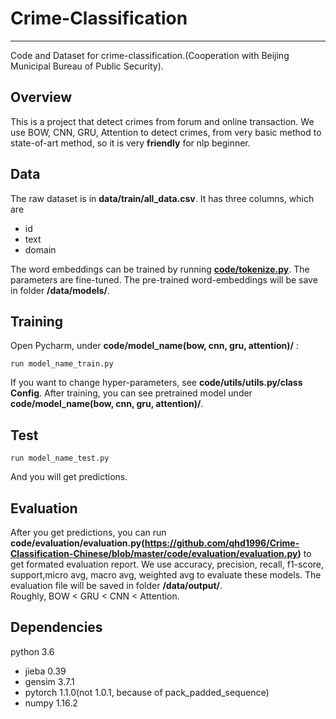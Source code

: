 # Crime-Classification
---
Code and Dataset for crime-classification.(Cooperation with Beijing Municipal Bureau of Public Security).  
## Overview  
This is a project that detect crimes from forum and online transaction. We use BOW, CNN, GRU, Attention to detect crimes, from very basic method to state-of-art method, so it is very **friendly** for nlp beginner.  
## Data 
The raw dataset is in **data/train/all_data.csv**. It has three columns, which are 
* id
* text
* domain 

The word embeddings can be trained by running **[code/tokenize.py](https://github.com/qhd1996/Crime-Classification-Chinese/blob/master/code/tokenize.py)**. The parameters are fine-tuned. The pre-trained word-embeddings will be save in folder **/data/models/**.  
## Training
Open Pycharm, under **code/model_name(bow, cnn, gru, attention)/** :
```
run model_name_train.py
```
If you want to change hyper-parameters, see **code/utils/utils.py/class Config**. 
After training, you can see pretrained model under **code/model_name(bow, cnn, gru, attention)/**.
## Test
```
run model_name_test.py
```
And you will get predictions. 
## Evaluation
After you get predictions, you can run **code/evaluation/evaluation.py(https://github.com/qhd1996/Crime-Classification-Chinese/blob/master/code/evaluation/evaluation.py)** to get formated evaluation report.
We use accuracy, precision, recall, f1-score, support,micro avg, macro avg, weighted avg to evaluate these models. The evaluation file will be saved in  folder **/data/output/**.  
Roughly, BOW < GRU < CNN < Attention.  
## Dependencies
python 3.6
* jieba 0.39
* gensim 3.7.1
* pytorch 1.1.0(not 1.0.1, because of pack_padded_sequence)
* numpy 1.16.2  



